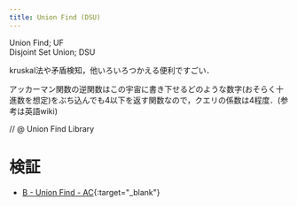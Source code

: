 ```yaml
---
title: Union Find (DSU)
---
```


Union Find; UF  
Disjoint Set Union; DSU

kruskal法や矛盾検知，他いろいろつかえる便利ですごい．

アッカーマン関数の逆関数はこの宇宙に書き下せるどのような数字(おそらく十進数を想定)をぶち込んでも4以下を返す関数なので，クエリの係数は4程度．(参考は英語wiki)

// @ Union Find Library

# 検証

* [B - Union Find - AC](https://beta.atcoder.jp/contests/atc001/submissions/2147616){:target="_blank"}<!--_-->

